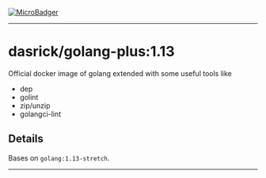 [![MicroBadger][microbadger-image]][microbadger-url]

***

# dasrick/golang-plus:1.13

Official docker image of golang extended with some useful tools like

* dep
* golint
* zip/unzip
* golangci-lint

## Details

Bases on `golang:1.13-stretch`.

***

[microbadger-image]: https://images.microbadger.com/badges/image/dasrick/golang-plus:1.13.svg
[microbadger-url]: https://microbadger.com/images/dasrick/golang-plus:1.13
